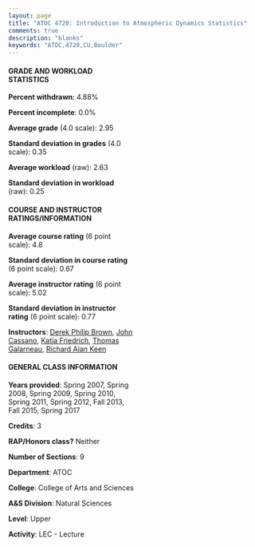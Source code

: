 ```yaml
---
layout: page
title: "ATOC 4720: Introduction to Atmospheric Dynamics Statistics"
comments: true
description: "blanks"
keywords: "ATOC,4720,CU,Boulder"
---
```

<head>
<script src="https://ajax.googleapis.com/ajax/libs/jquery/2.1.3/jquery.min.js"></script>
<script src="https://dl.dropboxusercontent.com/s/pc42nxpaw1ea4o9/highcharts.js?dl=0"></script>
<!-- <script src="../assets/js/highcharts.js"></script> -->
<style type="text/css">@font-face {
	font-family: "Bebas Neue";
	src: url(https://www.filehosting.org/file/details/544349/BebasNeue Regular.otf) format("opentype");
	}
	h1.Bebas { 
		font-family: "Bebas Neue", Verdana, Tahoma;
	}
</style>
</head>
<body>
	<div id="container" style="float: right; width: 45%; height: 88%; margin-left: 2.5%; margin-right: 2.5%;"></div>
	<script language="JavaScript">
		$(document).ready(function() {
		var chart = {type: 'column'};
		var title = {text: 'Grade Distribution'};
		var xAxis = {categories: ['A','B','C','D','F'],crosshair: true};
		var yAxis = {min: 0,title: {text: 'Percentage'}};
		var tooltip = {headerFormat: '<center><b><span style="font-size:20px">{point.key}</span></b></center>',
		               pointFormat: '<td style="padding:0"><b>{point.y:.1f}%</b></td>',
		               footerFormat: '</table>',shared: true,useHTML: true};
		var plotOptions = {column: {pointPadding: 0.0,borderWidth: 0}};  
		var credits = {enabled: false};var series= [{name: 'Percent',data: [40.19,34.99,14.88,2.74,7.19,]}];
		var json = {};
		json.chart = chart;
		json.title = title;
		json.tooltip = tooltip;
		json.xAxis = xAxis;
		json.yAxis = yAxis;  
		json.series = series;
		json.plotOptions = plotOptions;  
		json.credits = credits;
		$('#container').highcharts(json);
	});
	</script>
</body>
			   
#### GRADE AND WORKLOAD STATISTICS

**Percent withdrawn**: 4.88%

**Percent incomplete**: 0.0%

**Average grade** (4.0 scale): 2.95

**Standard deviation in grades** (4.0 scale): 0.35

**Average workload** (raw): 2.63

**Standard deviation in workload** (raw): 0.25

#### COURSE AND INSTRUCTOR RATINGS/INFORMATION

**Average course rating** (6 point scale): 4.8

**Standard deviation in course rating** (6 point scale): 0.67

**Average instructor rating** (6 point scale): 5.02

**Standard deviation in instructor rating** (6 point scale): 0.77

**Instructors**: <a href='../../instructors/Derek_Philip_Brown'>Derek Philip Brown</a>, <a href='../../instructors/John_Cassano'>John Cassano</a>, <a href='../../instructors/Katja_Friedrich'>Katja Friedrich</a>, <a href='../../instructors/Thomas_Galarneau'>Thomas Galarneau</a>, <a href='../../instructors/Richard_Alan_Keen'>Richard Alan Keen</a>

#### GENERAL CLASS INFORMATION

**Years provided**: Spring 2007, Spring 2008, Spring 2009, Spring 2010, Spring 2011, Spring 2012, Fall 2013, Fall 2015, Spring 2017

**Credits**: 3

**RAP/Honors class?** Neither

**Number of Sections**: 9

**Department**: ATOC

**College**: College of Arts and Sciences

**A&S Division**: Natural Sciences

**Level**: Upper

**Activity**: LEC - Lecture
